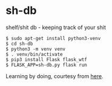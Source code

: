 # sh-db
shelf/shit db - keeping track of your shit

```
$ sudo apt-get install python3-venv
$ cd sh-db
$ python3 -m venv venv
$ . venv/bin/activate
$ pip3 install Flask flask_wtf
$ FLASK_APP=sh-db.py flask run
```

Learning by doing, courtesy from [here](https://blog.miguelgrinberg.com/post/the-flask-mega-tutorial-part-i-hello-world).

